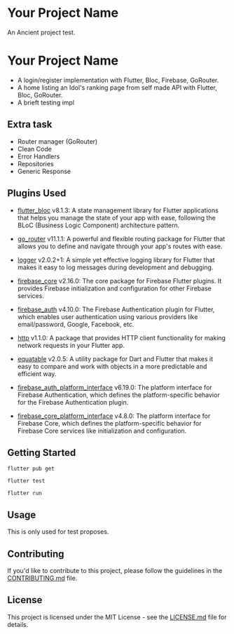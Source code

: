 # Your Project Name

An Ancient project test.

# Your Project Name

- A login/register implementation with Flutter, Bloc, Firebase, GoRouter.
- A home listing an Idol's ranking page from self made API with Flutter, Bloc, GoRouter.
- A brieft testing impl

## Extra task

- Router manager (GoRouter)
- Clean Code
- Error Handlers
- Repositories
- Generic Response

## Plugins Used

- [flutter_bloc](https://pub.dev/packages/flutter_bloc) v8.1.3: A state management library for Flutter applications that helps you manage the state of your app with ease, following the BLoC (Business Logic Component) architecture pattern.

- [go_router](https://pub.dev/packages/go_router) v11.1.1: A powerful and flexible routing package for Flutter that allows you to define and navigate through your app's routes with ease.

- [logger](https://pub.dev/packages/logger) v2.0.2+1: A simple yet effective logging library for Flutter that makes it easy to log messages during development and debugging.

- [firebase_core](https://pub.dev/packages/firebase_core) v2.16.0: The core package for Firebase Flutter plugins. It provides Firebase initialization and configuration for other Firebase services.

- [firebase_auth](https://pub.dev/packages/firebase_auth) v4.10.0: The Firebase Authentication plugin for Flutter, which enables user authentication using various providers like email/password, Google, Facebook, etc.

- [http](https://pub.dev/packages/http) v1.1.0: A package that provides HTTP client functionality for making network requests in your Flutter app.

- [equatable](https://pub.dev/packages/equatable) v2.0.5: A utility package for Dart and Flutter that makes it easy to compare and work with objects in a more predictable and efficient way.

- [firebase_auth_platform_interface](https://pub.dev/packages/firebase_auth_platform_interface) v6.19.0: The platform interface for Firebase Authentication, which defines the platform-specific behavior for the Firebase Authentication plugin.

- [firebase_core_platform_interface](https://pub.dev/packages/firebase_core_platform_interface) v4.8.0: The platform interface for Firebase Core, which defines the platform-specific behavior for Firebase Core services like initialization and configuration.

## Getting Started
```
flutter pub get
```
````
flutter test
````
````
flutter run
````

## Usage

This is only used for test proposes.

## Contributing

If you'd like to contribute to this project, please follow the guidelines in the [CONTRIBUTING.md](CONTRIBUTING.md) file.

## License

This project is licensed under the MIT License - see the [LICENSE.md](LICENSE.md) file for details.
